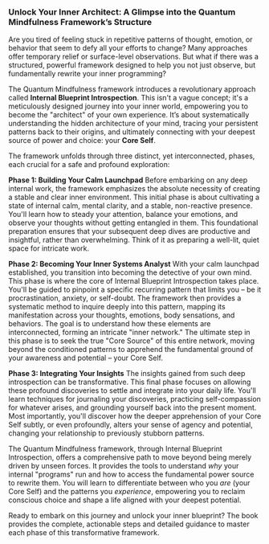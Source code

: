 ###  Unlock Your Inner Architect: A Glimpse into the Quantum Mindfulness Framework’s Structure
Are you tired of feeling stuck in repetitive patterns of thought, emotion, or behavior that seem to defy all your efforts to change? Many approaches offer temporary relief or surface-level observations. But what if there was a structured, powerful framework designed to help you not just observe, but fundamentally rewrite your inner programming?

The Quantum Mindfulness framework introduces a revolutionary approach called **Internal Blueprint Introspection**. This isn't a vague concept; it's a meticulously designed journey into your inner world, empowering you to become the "architect" of your own experience. It’s about systematically understanding the hidden architecture of your mind, tracing your persistent patterns back to their origins, and ultimately connecting with your deepest source of power and choice: your **Core Self**.

The framework unfolds through three distinct, yet interconnected, phases, each crucial for a safe and profound exploration:

**Phase 1: Building Your Calm Launchpad**
Before embarking on any deep internal work, the framework emphasizes the absolute necessity of creating a stable and clear inner environment. This initial phase is about cultivating a state of internal calm, mental clarity, and a stable, non-reactive presence. You'll learn how to steady your attention, balance your emotions, and observe your thoughts without getting entangled in them. This foundational preparation ensures that your subsequent deep dives are productive and insightful, rather than overwhelming. Think of it as preparing a well-lit, quiet space for intricate work.

**Phase 2: Becoming Your Inner Systems Analyst**
With your calm launchpad established, you transition into becoming the detective of your own mind. This phase is where the core of Internal Blueprint Introspection takes place. You'll be guided to pinpoint a specific recurring pattern that limits you – be it procrastination, anxiety, or self-doubt. The framework then provides a systematic method to inquire deeply into this pattern, mapping its manifestation across your thoughts, emotions, body sensations, and behaviors. The goal is to understand how these elements are interconnected, forming an intricate "inner network." The ultimate step in this phase is to seek the true "Core Source" of this entire network, moving beyond the conditioned patterns to apprehend the fundamental ground of your awareness and potential – your Core Self.

**Phase 3: Integrating Your Insights**
The insights gained from such deep introspection can be transformative. This final phase focuses on allowing these profound discoveries to settle and integrate into your daily life. You'll learn techniques for journaling your discoveries, practicing self-compassion for whatever arises, and grounding yourself back into the present moment. Most importantly, you'll discover how the deeper apprehension of your Core Self subtly, or even profoundly, alters your sense of agency and potential, changing your relationship to previously stubborn patterns.

The Quantum Mindfulness framework, through Internal Blueprint Introspection, offers a comprehensive path to move beyond being merely driven by unseen forces. It provides the tools to understand *why* your internal "programs" run and how to access the fundamental power source to rewrite them. You will learn to differentiate between who you *are* (your Core Self) and the patterns you *experience*, empowering you to reclaim conscious choice and shape a life aligned with your deepest potential.

Ready to embark on this journey and unlock your inner blueprint? The book provides the complete, actionable steps and detailed guidance to master each phase of this transformative framework.